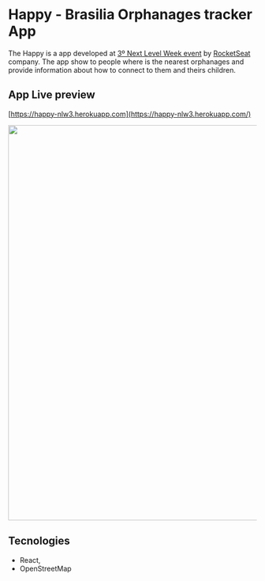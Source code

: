 # Happy - Brasilia Orphanages tracker App

The Happy is a app developed at [3º Next Level Week event](https://nextlevelweek.com/) by [RocketSeat](https://rocketseat.com.br/) company.
The app show to people where is the nearest orphanages and provide information about how to connect to them and theirs children.

## App Live preview

[https://happy-nlw3.herokuapp.com](https://happy-nlw3.herokuapp.com/)

<img width="800" src="https://media.giphy.com/media/YrbFN1e0U8UY6SR2KV/giphy.gif" />

## Tecnologies

- React,
- OpenStreetMap
